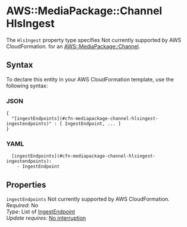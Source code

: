 # AWS::MediaPackage::Channel HlsIngest<a name="aws-properties-mediapackage-channel-hlsingest"></a>

<a name="aws-properties-mediapackage-channel-hlsingest-description"></a>The `HlsIngest` property type specifies Not currently supported by AWS CloudFormation\. for an [AWS::MediaPackage::Channel](aws-resource-mediapackage-channel.md)\.

## Syntax<a name="aws-properties-mediapackage-channel-hlsingest-syntax"></a>

To declare this entity in your AWS CloudFormation template, use the following syntax:

### JSON<a name="aws-properties-mediapackage-channel-hlsingest-syntax.json"></a>

```
{
  "[ingestEndpoints](#cfn-mediapackage-channel-hlsingest-ingestendpoints)" : [ IngestEndpoint, ... ]
}
```

### YAML<a name="aws-properties-mediapackage-channel-hlsingest-syntax.yaml"></a>

```
  [ingestEndpoints](#cfn-mediapackage-channel-hlsingest-ingestendpoints): 
    - IngestEndpoint
```

## Properties<a name="aws-properties-mediapackage-channel-hlsingest-properties"></a>

`ingestEndpoints`  <a name="cfn-mediapackage-channel-hlsingest-ingestendpoints"></a>
Not currently supported by AWS CloudFormation\.  
*Required*: No  
*Type*: List of [IngestEndpoint](aws-properties-mediapackage-channel-ingestendpoint.md)  
*Update requires*: [No interruption](https://docs.aws.amazon.com/AWSCloudFormation/latest/UserGuide/using-cfn-updating-stacks-update-behaviors.html#update-no-interrupt)